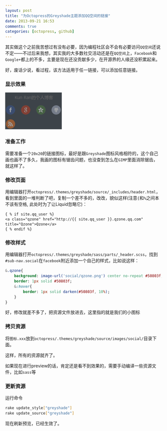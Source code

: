 ```yaml
---
layout: post
title: "为Octopress的Greyshade主题添加QQ空间的链接"
date: 2013-09-21 16:53
comments: true
categories: [octopress, github]
---
```

其实做这个之前我苦想过有没有必要，因为编程社区会不会有必要访问`QQ空间`还说不定——不过后来我想，其实我的大多数社交活动还是在`QQ空间`上，`Facebook`和`Google+`都上的不多，主要是现在还没贡献多少，在开源界的人缘还没积累起来。

好，废话少说，看过程，该方法适用于任一链接，可以添加任意链接。
<!--more-->
### 显示效果
![链接显示效果](/images/2013-09-21-setupqzoneforoctopress/1.png)
### 准备工作
需要准备一个`20x20`的链接图标，最好是跟`Greyshade`图标风格相符的，这个自己画也画不了多久，我画的图标有锯齿问题，也没查到怎么在`GIMP`里面消除锯齿，就这样了。
### 修改页面
用编辑器打开`octopress/.themes/greyshade/source/_includes/header.html`，看到里面的一堆判断了吧，复制一个差不多的，改改，貌似这样(注意`{`和`%`之间本不该有空格, 此处时为了让Liquid忽略它)：

    { % if site.qq_user %}
    <a class="qzone" href="http://{{ site.qq_user }}.qzone.qq.com" title="Qzone">Qzone</a>
    { % endif %}
### 修改样式
用编辑器打开`octopress/.themes/greyshade/sass/parts/_header.scss`，找到`#sub-nav.social`在`facebook`附近添加一个自己的样式，比如说这样：
```sass
&.qzone{
	background: image-url('social/qzone.png') center no-repeat #50803f;
	border: 1px solid #50803f;
	&:hover{
		border: 1px solid darken(#50803f, 10%);
	}
}
```

好，修改就差不多了，把资源文件放进去，这里指的就是我们的小图标
### 拷贝资源
将`图标.xxx`放到`octopress/.themes/greyshade/source/images/social/`目录下面。

这样，所有的资源就齐了。

如果现在进行preview的话，肯定还是看不到效果的，需要手动编译一些资源文件，比如`sass`等
### 更新资源
运行命令
```bash
rake update_style["greyshade"]
rake update_source["greyshade"]
```
现在刷新预览，已经生效了。
